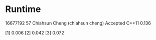 # Runtime
16677192    57  Chiahsun Cheng (chiahsun cheng)   Accepted  C++11   0.136

[1] 0.006
[2] 0.042
[3] 0.072
